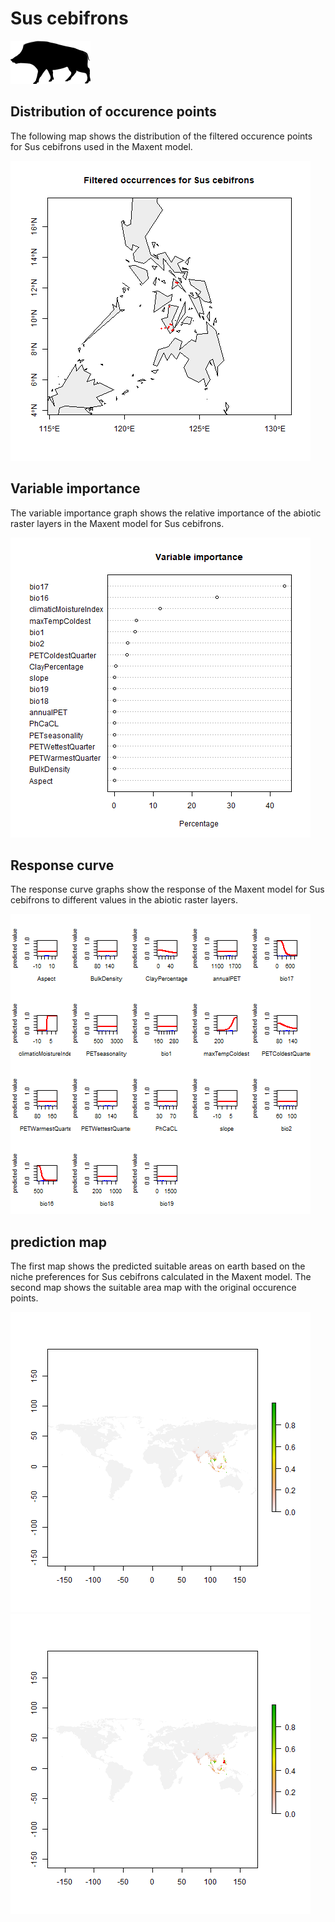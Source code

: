 # Sus cebifrons 

![](image_taxa.png) 

## Distribution of occurence points 
The following map shows the distribution of the filtered occurence points for Sus cebifrons used in the Maxent model. 

![](occurrences.png)
    
## Variable importance 
The variable importance graph shows the relative importance of the abiotic raster layers in the  Maxent model for Sus cebifrons. 

![](valid_maxent_variable_importance.png)
    
## Response curve 
The response curve graphs show the response of the Maxent model for Sus cebifrons to different values in the abiotic raster layers. 

![](valid_maxent_response_curve.png)
    
## prediction map 
The first map shows the predicted suitable areas on earth based on the niche preferences for Sus cebifrons calculated in the Maxent model. The second map shows the suitable area map with the original occurence points.

![](prediction_map.png)
![](prediction_occurence_map.png)
    
